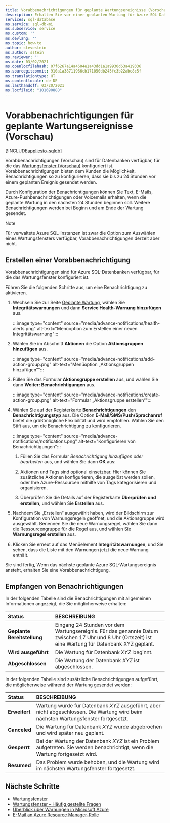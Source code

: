 ```yaml
---
title: Vorabbenachrichtigungen für geplante Wartungsereignisse (Vorschau)
description: Erhalten Sie vor einer geplanten Wartung für Azure SQL-Datenbank eine Benachrichtigung.
services: sql-database
ms.service: sql-db-mi
ms.subservice: service
ms.custom: ''
ms.devlang: ''
ms.topic: how-to
author: stevestein
ms.author: sstein
ms.reviewer: ''
ms.date: 03/02/2021
ms.openlocfilehash: 07f6267a14a4604e1a43dd1a1a9930d63a419336
ms.sourcegitcommit: 910a1a38711966cb171050db245fc3b22abc8c5f
ms.translationtype: HT
ms.contentlocale: de-DE
ms.lasthandoff: 03/20/2021
ms.locfileid: "101690888"
---
```

# <a name="advance-notifications-for-planned-maintenance-events-preview"></a>Vorabbenachrichtigungen für geplante Wartungsereignisse (Vorschau)
[!INCLUDE[appliesto-sqldb](../includes/appliesto-sqldb.md)]

Vorabbenachrichtigungen (Vorschau) sind für Datenbanken verfügbar, für die das [Wartungsfenster (Vorschau)](maintenance-window.md) konfiguriert ist. Vorabbenachrichtigungen bieten dem Kunden die Möglichkeit, Benachrichtigungen so zu konfigurieren, dass sie bis zu 24 Stunden vor einem geplanten Ereignis gesendet werden.

Durch Konfiguration der Benachrichtigungen können Sie Text, E-Mails, Azure-Pushbenachrichtigungen oder Voicemails erhalten, wenn die geplante Wartung in den nächsten 24 Stunden beginnen soll. Weitere Benachrichtigungen werden bei Beginn und am Ende der Wartung gesendet.

> [!Note]
> Für verwaltete Azure SQL-Instanzen ist zwar die Option zum Auswählen eines Wartungsfensters verfügbar, Vorabbenachrichtigungen derzeit aber nicht.

## <a name="create-an-advance-notification"></a>Erstellen einer Vorabbenachrichtigung

Vorabbenachrichtigungen sind für Azure SQL-Datenbanken verfügbar, für die das Wartungsfenster konfiguriert ist. 

Führen Sie die folgenden Schritte aus, um eine Benachrichtigung zu aktivieren.  

1. Wechseln Sie zur Seite [Geplante Wartung](https://portal.azure.com/#blade/Microsoft_Azure_Health/AzureHealthBrowseBlade/plannedMaintenance), wählen Sie **Integritätswarnungen** und dann **Service Health-Warnung hinzufügen** aus.

    :::image type="content" source="media/advance-notifications/health-alerts.png" alt-text="Menüoption zum Erstellen einer neuen Integritätswarnung":::

2. Wählen Sie im Abschnitt **Aktionen** die Option **Aktionsgruppen hinzufügen** aus. 

    :::image type="content" source="media/advance-notifications/add-action-group.png" alt-text="Menüoption „Aktionsgruppen hinzufügen“":::

3. Füllen Sie das Formular **Aktionsgruppe erstellen** aus, und wählen Sie dann **Weiter: Benachrichtigungen** aus.  

    :::image type="content" source="media/advance-notifications/create-action-group.png" alt-text="Formular „Aktionsgruppe erstellen“":::

1. Wählen Sie auf der Registerkarte **Benachrichtigungen** den **Benachrichtigungstyp** aus. Die Option **E-Mail/SMS/Push/Sprachanruf** bietet die größtmögliche Flexibilität und wird empfohlen. Wählen Sie den Stift aus, um die Benachrichtigung zu konfigurieren.  

    :::image type="content" source="media/advance-notifications/notifications.png" alt-text="Konfigurieren von Benachrichtigungen":::



   1. Füllen Sie das Formular *Benachrichtigung hinzufügen oder bearbeiten* aus, und wählen Sie dann **OK** aus: 

   2. Aktionen und Tags sind optional einsetzbar. Hier können Sie zusätzliche Aktionen konfigurieren, die ausgelöst werden sollen, oder Ihre Azure-Ressourcen mithilfe von Tags kategorisieren und organisieren. 

   4. Überprüfen Sie die Details auf der Registerkarte **Überprüfen und erstellen**, und wählen Sie **Erstellen** aus. 

7. Nachdem Sie „Erstellen“ ausgewählt haben, wird der Bildschirm zur Konfiguration von Warnungsregeln geöffnet, und die Aktionsgruppe wird ausgewählt. Benennen Sie die neue Warnungsregel, wählen Sie dann die Ressourcengruppe für die Regel aus, und wählen Sie **Warnungsregel erstellen** aus. 

8. Klicken Sie erneut auf das Menüelement **Integritätswarnungen**, und Sie sehen, dass die Liste mit den Warnungen jetzt die neue Warnung enthält. 


Sie sind fertig, Wenn das nächste geplante Azure SQL-Wartungsereignis ansteht, erhalten Sie eine Vorabbenachrichtigung.

## <a name="receiving-notifications"></a>Empfangen von Benachrichtigungen

In der folgenden Tabelle sind die Benachrichtigungen mit allgemeinen Informationen angezeigt, die Sie möglicherweise erhalten: 

|Status|BESCHREIBUNG|
|:---|:---|
|**Geplante Bereitstellung**| Eingang 24 Stunden vor dem Wartungsereignis. Für das genannte Datum zwischen 17 Uhr und 8 Uhr (Ortszeit) ist eine Wartung für Datenbank XYZ geplant.|
|**Wird ausgeführt** | Die Wartung für Datenbank *XYZ*  beginnt.| 
|**Abgeschlossen** | Die Wartung der Datenbank *XYZ* ist abgeschlossen. |

In der folgenden Tabelle sind zusätzliche Benachrichtigungen aufgeführt, die möglicherweise während der Wartung gesendet werden: 

|Status|BESCHREIBUNG|
|:---|:---|
|**Erweitert** | Wartung wurde für Datenbank *XYZ* ausgeführt, aber nicht abgeschlossen. Die Wartung wird beim nächsten Wartungsfenster fortgesetzt.| 
|**Canceled**| Die Wartung für Datenbank *XYZ* wurde abgebrochen und wird später neu geplant. |
|**Gesperrt**|Bei der Wartung der Datenbank *XYZ* ist ein Problem aufgetreten. Sie werden benachrichtigt, wenn die Wartung fortgesetzt wird.| 
|**Resumed**|Das Problem wurde behoben, und die Wartung wird im nächsten Wartungsfenster fortgesetzt.|


## <a name="next-steps"></a>Nächste Schritte

- [Wartungsfenster](maintenance-window.md)
- [Wartungsfenster – Häufig gestellte Fragen](maintenance-window-faq.yml)
- [Überblick über Warnungen in Microsoft Azure](../../azure-monitor/platform/alerts-overview.md)
- [E-Mail an Azure Resource Manager-Rolle](../../azure-monitor/platform/action-groups.md#email-azure-resource-manager-role)